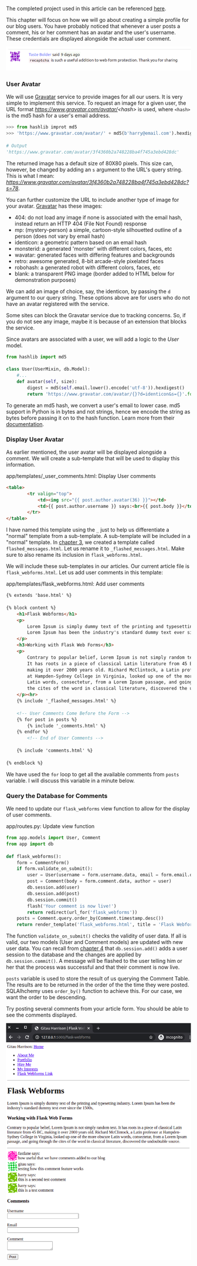 The completed project used in this article can be referenced [here](https://github.com/GitauHarrison/personal-blog-tutorial-project/commit/0f32d10287e51e85ad519c1a4cff8b84dd0b6cda).

This chapter will focus on how we will go about creating a simple profile for our blog users. You have probably noticed that whenever a user posts a comment, his or her comment has an avatar and the user's username. These credentials are displayed alongside the actual user comment.

![User Profile](/images/user_profile.png)

### User Avatar

We will use [Gravatar](https://en.gravatar.com/) service to provide images for all our users. It is very simple to implement this service. To request an image for a given user, the URL format _https://www.gravatar.com/avatar/<_hash_>_ is used, where `<hash>` is the md5 hash for a user's email address.

```python
>>> from hashlib improt md5
>>> 'https://www.gravatar.com/avatar/' + md5(b'harry@email.com').hexdigest()

# Output
'https://www.gravatar.com/avatar/3f4360b2a748228ba4f745a3ebd428dc'
```
The returned image has a default size of 80X80 pixels. This size can, however, be changed by adding an `s` argument to the URL's query string. This is what I mean:
_https://www.gravatar.com/avatar/3f4360b2a748228ba4f745a3ebd428dc?s=78_.

You can further customize the URL to include another type of image for your avatar. [Gravatar](https://en.gravatar.com/site/implement/images/) has these images:
* 404: do not load any image if none is associated with the email hash, instead return an HTTP 404 (File Not Found) response
* mp: (mystery-person) a simple, cartoon-style silhouetted outline of a person (does not vary by email hash)
* identicon: a geometric pattern based on an email hash
* monsterid: a generated 'monster' with different colors, faces, etc
* wavatar: generated faces with differing features and backgrounds
* retro: awesome generated, 8-bit arcade-style pixelated faces
* robohash: a generated robot with different colors, faces, etc
* blank: a transparent PNG image (border added to HTML below for demonstration purposes)

We can add an image of choice, say, the identicon, by passing the `d` argument to our query string. These options above are for users who do not have an avatar registered with the service.

Some sites can block the Gravatar service due to tracking concerns. So, if you do not see any image, maybe it is because of an extension that blocks the service.

Since avatars are associated with a user, we will add a logic to the _User_ model.

```python
from hashlib import md5

class User(UserMixin, db.Model):
    #...
    def avatar(self, size):
        digest = md5(self.email.lower().encode('utf-8')).hexdigest()
        return 'https://www.gravatar.com/avatar/{}?d=identicon&s={}'.format(digest, size)
```

To generate an md5 hash, we convert a user's email to lower case. md5 support in Python is in bytes and not strings, hence we encode the string as bytes before passing it on to the hash function. Learn more from their [documentation](https://en.gravatar.com/site/implement/images).

### Display User Avatar

As earlier mentioned, the user avatar will be displayed alongside a comment. We will create a sub-template that will be used to display this information.

app/templates/_user_comments.html: Display User comments
```html
<table>
        <tr valign="top">
            <td><img src="{{ post.author.avatar(36) }}"></td>
            <td>{{ post.author.username }} says:<br>{{ post.body }}</td>
        </tr>
</table>
```
I have named this template using the `_` just to help us differentiate a "normal" template from a sub-template. A sub-template will be included in a "normal" template. In [chapter 3](flask_web_forms.md), we created a template called `flashed_messages.html`. Let us rename it to `_flashed_messages.html`. Make sure to also rename its inclusion in `flask_webforms.html`.

We will include these sub-templates in our articles. Our current article file is  `flask_webforms.html`. Let us add user comments in this template:

app/templates/flask_webforms.html: Add user comments
```html
{% extends 'base.html' %}

{% block content %}
    <h1>Flask Webforms</h1>
    <p>
        Lorem Ipsum is simply dummy text of the printing and typesetting industry. 
        Lorem Ipsum has been the industry's standard dummy text ever since the 1500s,
    </p>
    <h3>Working with Flask Web Forms</h3>
    <p>
        Contrary to popular belief, Lorem Ipsum is not simply random text. 
        It has roots in a piece of classical Latin literature from 45 BC, 
        making it over 2000 years old. Richard McClintock, a Latin professor 
        at Hampden-Sydney College in Virginia, looked up one of the more obscure 
        Latin words, consectetur, from a Lorem Ipsum passage, and going through 
        the cites of the word in classical literature, discovered the undoubtable source.
    </p><hr>
    {% include '_flashed_messages.html' %}

    <!-- User Comments Come Before the Form -->
    {% for post in posts %}
        {% include '_comments.html' %}
    {% endfor %}
        <!-- End of User Comments -->

    {% include 'comments.html' %}

{% endblock %}
```

We have used the `for` loop to get all the available comments from `posts` variable. I will discuss this variable in a minute below. 

### Query the Database for Comments

We need to update our `flask_webforms` view function to allow for the display of user comments.

app/routes.py: Update view function
```python
from app.models import User, Comment
from app import db

def flask_webforms():
    form = CommentForm()
    if form.validate_on_submit():
        user = User(username = form.username.data, email = form.email.data)
        post = Comment(body = form.comment.data, author = user)
        db.session.add(user)
        db.session.add(post)
        db.session.commit()
        flash('Your comment is now live!')
        return redirect(url_for('flask_webforms'))
    posts = Comment.query.order_by(Comment.timestamp.desc())
    return render_template('flask_webforms.html', title = 'Flask Webforms', form = form, posts = posts)
```
The function `validate_on_submit()` checks the validity of user data. If all is valid, our two models (User and Comment models) are updated with new user data. You can recall from [chapter 4](working_with_database.md) that `db.session.add()` adds a user session to the database and the changes are applied by `db.session.commit()`. A message will be flashed to the user telling him or her that the process was successful and that their comment is now live.

`posts` variable is used to store the result of us querying the Comment Table. The results are to be returned in the order of the the time they were posted. SQLAlhchemy uses `order_by()` function to achieve this. For our case, we want the order to be descending.

Try posting several comments from your article form. You should be able to see the comments displayed.

![User Comments](/images/user_comments.png)